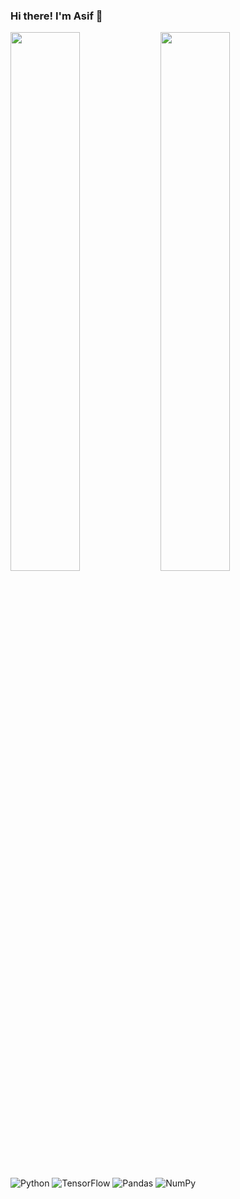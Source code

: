 ### Hi there! I'm Asif 👋

<img align="left" width="47%" src="https://github-readme-stats.vercel.app/api?username=AsifJardary&show_icons=true&theme=radical"/>
<img align="left" width="47%" src="https://github-readme-stats.vercel.app/api/top-langs/?username=AsifJardary&layout=compact"/>


![Python](https://img.shields.io/badge/python-3670A0?style=for-the-badge&logo=python&logoColor=ffdd54)
![TensorFlow](https://img.shields.io/badge/TensorFlow-%23FF6F00.svg?style=for-the-badge&logo=TensorFlow&logoColor=white)
![Pandas](https://img.shields.io/badge/pandas-%23150458.svg?style=for-the-badge&logo=pandas&logoColor=white)
![NumPy](https://img.shields.io/badge/numpy-%23013243.svg?style=for-the-badge&logo=numpy&logoColor=white)
